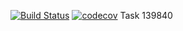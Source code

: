 [![Build Status](https://app.travis-ci.com/himax82/job4j_threads.svg?branch=master)](https://app.travis-ci.com/himax82/job4j_threads)
[![codecov](https://codecov.io/gh/himax82/job4j_threads/branch/master/graph/badge.svg?token=A3LMEOIPAU)](https://codecov.io/gh/himax82/job4j_threads)
Task 139840